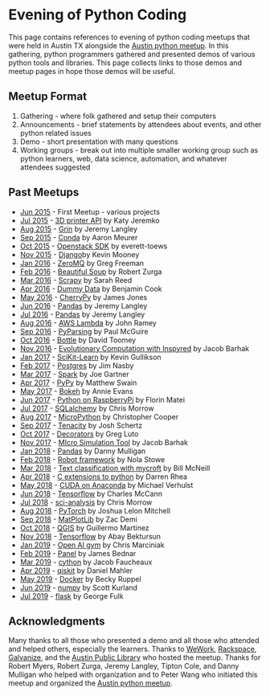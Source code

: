 Evening of Python Coding
========================

This page contains references to evening of python coding meetups that were held in Austin TX alongside the [Austin python meetup](https://www.meetup.com/austinpython/).
In this gathering, python programmers gathered and presented demos of various python tools and libraries. This page collects links to those demos and meetup pages in hope those demos will be useful.



Meetup Format
-------------
1. Gathering - where folk gathered and setup their computers
2. Announcements - brief statements by attendees about events, and other python related issues
3. Demo - short presentation with many questions
4. Working groups - break out into multiple smaller working group such as python learners, web, data science, automation, and whatever attendees suggested


Past Meetups
------------
* [Jun 2015](http://www.meetup.com/austinpython/events/223048533/) - First Meetup - various projects
* [Jul 2015](http://www.meetup.com/austinpython/events/223685187/) - [3D printer API](https://bitbucket.org/pfinucan/opengb/src) by Katy Jeremko
* [Aug 2015](http://www.meetup.com/austinpython/events/224172734/) - [Grin](https://github.com/Back2Basics/grin) by Jeremy Langley
* [Sep 2015](http://www.meetup.com/austinpython/events/224759766/) - [Conda](https://github.com/conda/conda) by Aaron Meurer 
* [Oct 2015](http://www.meetup.com/austinpython/events/225591999/) - [Openstack SDK](https://gist.github.com/everett-toews/54919b33474aa6b13499) by everett-toews
* [Nov 2015](http://www.meetup.com/austinpython/events/225592203/) - [Django](https://github.com/kmooney/lets_go_django/blob/master/lets_go_django.md)by Kevin Mooney
* [Jan 2016](http://www.meetup.com/austinpython/events/227935258/) - [ZeroMQ](https://github.com/gregfreeman/zmq_rpi_demo) by Greg Freeman 
* [Feb 2016](http://www.meetup.com/austinpython/events/227935442/) - [Beautiful Soup](https://goo.gl/9ZAaC8) by Robert Zurga 
* [Mar 2016](http://www.meetup.com/austinpython/events/227935516/) - [Scrapy](http://doc.scrapy.org/en/latest/intro/overview.html) by Sarah Reed
* [Apr 2016](http://www.meetup.com/austinpython/events/227935571/) - [Dummy Data](https://github.com/blcook223/dummy_data) by Benjamin Cook
* [May 2016](http://www.meetup.com/austinpython/events/227935638/) - [CherryPy](https://github.com/jhjones998/cpydemo) by James Jones
* [Jun 2016](http://www.meetup.com/austinpython/events/227959255/) - [Pandas](https://drive.google.com/folderview?id=0B-JRqINnTyOwTU1UWDFXejJ2bDA&usp=sharing) by Jeremy Langley
* [Jul 2016](http://www.meetup.com/austinpython/events/231905322/) - [Pandas](https://drive.google.com/folderview?id=0B-JRqINnTyOwTU1UWDFXejJ2bDA&usp=sharing) by Jeremy Langley
* [Aug 2016](http://www.meetup.com/austinpython/events/231905395/) - [AWS Lambda](https://github.com/ramhiser/serverless-cloud-vision) by John Ramey
* [Sep 2016](http://www.meetup.com/austinpython/events/231905499/) - [PyParsing](http://www.ptmcg.com/files/EoPC_pyparsing.ipynb) by Paul McGuire 
* [Oct 2016](http://www.meetup.com/austinpython/events/231905557/) - [Bottle](https://github.com/dt1/meetup-py) by David Toomey
* [Nov 2016](http://www.meetup.com/austinpython/events/231905602/) - [Evolutionary Computation with Inspyred](https://github.com/Jacob-Barhak/FairTournament) by Jacob Barhak
* [Jan 2017](https://www.meetup.com/austinpython/events/236414541/) - [SciKit-Learn](https://github.com/kgullikson88/apug_sklearn_tutorial) by Kevin Gullikson
* [Feb 2017](https://www.meetup.com/austinpython/events/236414603/) - [Postgres](https://github.com/decibel/presentations/blob/master/2017-02-15_AustinPython_python-postgres.ipynb) by Jim Nasby
* [Mar 2017](https://www.meetup.com/austinpython/events/236414625/) - [Spark](https://github.com/drJAGartner/Spark_Demo) by Joe Gartner
* [Apr 2017](https://www.meetup.com/austinpython/events/236414639/) - [PyPy](https://github.com/mswain/pypy-presentation) by Matthew Swain
* [May 2017](https://www.meetup.com/austinpython/events/236414734/) - [Bokeh](https://github.com/GalvanizeOpenSource/python-resources) by Annie Evans
* [Jun 2017](https://www.meetup.com/austinpython/events/236414746/) - [Python on RaspberryPi](https://github.com/florinmatei/an-evening-of-python-coding) by Florin Matei
* [Jul 2017](https://www.meetup.com/austinpython/events/241128728/) - [SQLalchemy](https://github.com/cmmorrow/sqlalchemy_demo) by Chris Morrow
* [Aug 2017](https://www.meetup.com/austinpython/events/241128959/) - [MicroPython](https://github.com/ccooper21/esp8266_micropython_experiments/tree/master/wifi_signal_monitor) by Christopher Cooper
* [Sep 2017](https://www.meetup.com/austinpython/events/241129029/) - [Tenacity](https://github.com/camisatx/2017-Evening-of-Python-Coding) by Josh Schertz
* [Oct 2017](https://www.meetup.com/austinpython/events/241129078/) - [Decorators](https://github.com/lutostag/talks) by Greg Luto
* [Nov 2017](https://www.meetup.com/austinpython/events/241129362/) - [MIcro Simulation Tool](https://github.com/Jacob-Barhak/MIST) by Jacob Barhak
* [Jan 2018](https://www.meetup.com/austinpython/events/246345712/) - [Pandas](https://github.com/dannymulligan/public/tree/master/Austin_Python_Meetup) by Danny Mulligan
* [Feb 2018](https://www.meetup.com/austinpython/events/246345719/) - [Robot framework](https://github.com/rubygeek/robot-demo) by Nola Stowe
* [Mar 2018](https://www.meetup.com/austinpython/events/246345786/) - [Text classification with mycroft](https://github.com/wpm/mycroft) by Bill McNeill
* [Apr 2018](https://www.meetup.com/austinpython/events/246345820/) - [C extensions to python](https://github.com/darrenrhea/galvanize) by Darren Rhea
* [May 2018](https://www.meetup.com/austinpython/events/246345847/) - [CUDA on Anaconda](https://github.com/terminal-labs/anaconda-basics-and-cuda) by Michael Verhulst
* [Jun 2018](https://www.meetup.com/austinpython/events/246345872/) - [Tensorflow](https://www.tensorflow.org/) by Charles McCann
* [Jul 2018](https://www.meetup.com/austinpython/events/251802705/) - [sci-analysis](http://sci-analysis.readthedocs.io/en/latest/) by Chris Morrow
* [Aug 2018](https://www.meetup.com/austinpython/events/251802735/) - [PyTorch](https://github.com/joshualmitchell/PyTorch-Intro-EOPC) by Joshua Lelon Mitchell
* [Sep 2018](https://www.meetup.com/austinpython/events/251802762/) - [MatPlotLib](https://github.com/zacdemi/matplotlib-demo) by Zac Demi
* [Oct 2018](https://www.meetup.com/austinpython/events/251802859/) - [QGIS](https://github.com/gmartgit/Evening_of_Python_and_QGIS) by Guillermo Martinez
* [Nov 2018](https://www.meetup.com/austinpython/events/251802926/) - [Tensorflow](https://github.com/abaybektursun/tf_tutorial) by Abay Bektursun
* [Jan 2019](https://www.meetup.com/austinpython/events/256997572/) - [Open AI gym](https://github.com/marcinic/gym_demo) by Chris Marciniak
* [Feb 2019](https://www.meetup.com/austinpython/events/256997583/) - [Panel](https://anaconda.org/jbednar/datashaderclifford) by James Bednar
* [Mar 2019](https://www.meetup.com/austinpython/events/256997603/) - [cython](https://github.com/JFeaux/cython_demo) by Jacob Faucheaux
* [Apr 2019](https://www.meetup.com/austinpython/events/256997646/) - [qiskit](https://github.com/mhlr/qiskit-meetup) by Daniel Mahler
* [May 2019](https://www.meetup.com/austinpython/events/258095600/) - [Docker](https://github.com/reba84/docker_workshop) by Becky Ruppel
* [Jun 2019](https://www.meetup.com/austinpython/events/256997714/) - [numpy](https://github.com/ScottNicholsonKurland/ScottNicholsonKurland.github.io/blob/master/NumpyForDataScience.ipynb) by Scott Kurland
* [Jul 2019](https://www.meetup.com/austinpython/events/260654191/) - [flask](https://github.com/fulkgl/Flask_edu_1) by George Fulk



Acknowledgments
---------------
Many thanks to all those who presented a demo and all those who attended and helped others, especially the learners.
Thanks to [WeWork](https://www.wework.com), [Rackspace](https://www.rackspace.com/), [Galvanize](https://www.galvanize.com/), and the [Austin Public Library](http://library.austintexas.gov/) who hosted the meetup. 
Thanks for Robert Myers, Robert Zurga, Jeremy Langley, Tipton Cole, and Danny Mulligan who helped with organization and to Peter Wang who initiated this meetup and organized the [Austin python meetup](https://www.meetup.com/austinpython/).
